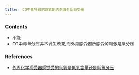 ```yaml
---
title:  CO中毒导致的缺氧能否刺激外周感受器
--- 
```


### Contents
- 不能
- CO中毒氧分压并不发生改变,而外周感受器所感受的刺激是氧分压

### References
- [外周化学感受器感觉受的低氧是低氧含量还是低氧分压](/外周化学感受器感觉受的低氧是低氧含量还是低氧分压)
